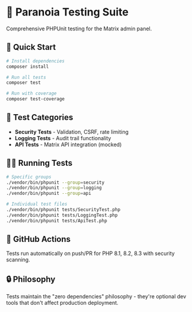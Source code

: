 # 🧪 Paranoia Testing Suite

Comprehensive PHPUnit testing for the Matrix admin panel.

## 🚀 Quick Start

```bash
# Install dependencies
composer install

# Run all tests
composer test

# Run with coverage
composer test-coverage
```

## 🎯 Test Categories

- **Security Tests** - Validation, CSRF, rate limiting
- **Logging Tests** - Audit trail functionality  
- **API Tests** - Matrix API integration (mocked)

## 🏃‍♂️ Running Tests

```bash
# Specific groups
./vendor/bin/phpunit --group=security
./vendor/bin/phpunit --group=logging
./vendor/bin/phpunit --group=api

# Individual test files
./vendor/bin/phpunit tests/SecurityTest.php
./vendor/bin/phpunit tests/LoggingTest.php
./vendor/bin/phpunit tests/ApiTest.php
```

## 🤖 GitHub Actions

Tests run automatically on push/PR for PHP 8.1, 8.2, 8.3 with security scanning.

## 🔒 Philosophy

Tests maintain the "zero dependencies" philosophy - they're optional dev tools that don't affect production deployment. 